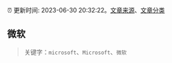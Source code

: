 :alarm_clock: 更新时间: 2023-06-30 20:32:22。[文章来源](/README.md)、[文章分类](/TAGS.md)

## 微软


> 关键字：`microsoft`、`Microsoft`、`微软`



